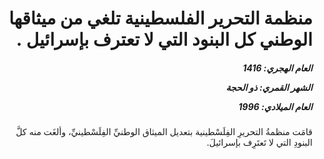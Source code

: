 <h1 dir="rtl">منظمة التحرير الفلسطينية تلغي من ميثاقها الوطني كل البنود التي لا تعترف بإسرائيل .</h1>

<h5 dir="rtl">العام الهجري:  1416

الشهر القمري: ذو الحجة

العام الميلادي: 1996</h5>

<p dir="rtl">قامَت منظمةُ التحريرِ الفِلَسْطينية بتعديل الميثاق الوطنيِّ الفِلَسْطينيِّ، وألغَت منه كلَّ البنودِ التي لا تَعتَرِف بإسرائيلَ.</p></br>
